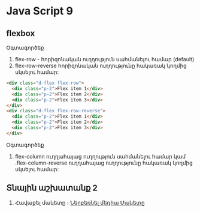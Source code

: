 # Java Script 9

## flexbox 

Օգտագործեք 
1. flex-row - հորիզոնական ուղղություն սահմանելու համար (default) 
2. flex-row-reverse հորիզոնական ուղղությունը հակառակ կողմից սկսելու համար:

```html
<div class="d-flex flex-row">
  <div class="p-2">Flex item 1</div>
  <div class="p-2">Flex item 2</div>
  <div class="p-2">Flex item 3</div>
</div>
<div class="d-flex flex-row-reverse">
  <div class="p-2">Flex item 1</div>
  <div class="p-2">Flex item 2</div>
  <div class="p-2">Flex item 3</div>
</div>
```

Օգտագործեք 
1. flex-column ուղղահայաց ուղղություն սահմանելու համար կամ .flex-column-reverse ուղղահայաց ուղղությունը հակառակ կողմից սկսելու համար:

## Տնային աշխատանք 2

1. Հավաքել մակետը ։
<a href="./files/lesson9.psd" rel="nofollow" target="_blank" >Ներբեռնել մեդիա Մակետը</a>



